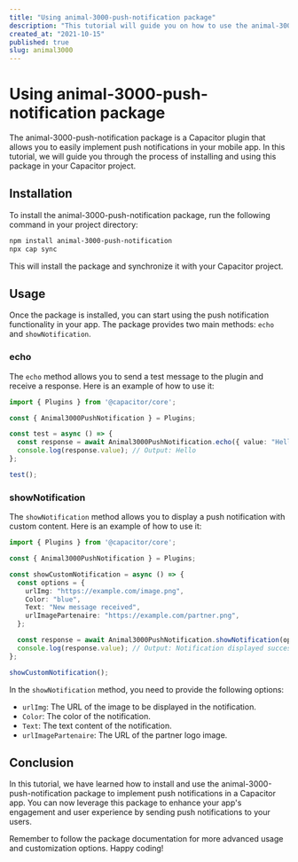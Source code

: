 ```yaml
---
title: "Using animal-3000-push-notification package"
description: "This tutorial will guide you on how to use the animal-3000-push-notification package to implement push notifications in your Capacitor app."
created_at: "2021-10-15"
published: true
slug: animal3000
---
```


# Using animal-3000-push-notification package

The animal-3000-push-notification package is a Capacitor plugin that allows you to easily implement push notifications in your mobile app. In this tutorial, we will guide you through the process of installing and using this package in your Capacitor project.

## Installation

To install the animal-3000-push-notification package, run the following command in your project directory:

```bash
npm install animal-3000-push-notification
npx cap sync
```

This will install the package and synchronize it with your Capacitor project.

## Usage

Once the package is installed, you can start using the push notification functionality in your app. The package provides two main methods: `echo` and `showNotification`.


### echo

The `echo` method allows you to send a test message to the plugin and receive a response. Here is an example of how to use it:

```typescript
import { Plugins } from '@capacitor/core';

const { Animal3000PushNotification } = Plugins;

const test = async () => {
  const response = await Animal3000PushNotification.echo({ value: "Hello" });
  console.log(response.value); // Output: Hello
};

test();
```

### showNotification

The `showNotification` method allows you to display a push notification with custom content. Here is an example of how to use it:

```typescript
import { Plugins } from '@capacitor/core';

const { Animal3000PushNotification } = Plugins;

const showCustomNotification = async () => {
  const options = {
    urlImg: "https://example.com/image.png",
    Color: "blue",
    Text: "New message received",
    urlImagePartenaire: "https://example.com/partner.png",
  };

  const response = await Animal3000PushNotification.showNotification(options);
  console.log(response.value); // Output: Notification displayed successfully
};

showCustomNotification();
```

In the `showNotification` method, you need to provide the following options:
- `urlImg`: The URL of the image to be displayed in the notification.
- `Color`: The color of the notification.
- `Text`: The text content of the notification.
- `urlImagePartenaire`: The URL of the partner logo image.

## Conclusion

In this tutorial, we have learned how to install and use the animal-3000-push-notification package to implement push notifications in a Capacitor app. You can now leverage this package to enhance your app's engagement and user experience by sending push notifications to your users.

Remember to follow the package documentation for more advanced usage and customization options. Happy coding!